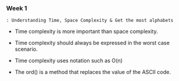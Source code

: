 ### Week 1
    : Understanding Time, Space Complexity & Get the most alphabets

- Time complexity is more important than space complexity.

- Time complexity should always be expressed in the worst case scenario.

- Time complexity uses notation such as O(n)

- The ord() is a method that replaces the value of the ASCII code.